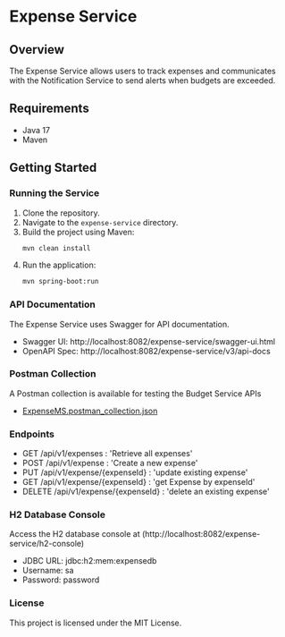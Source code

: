 # Expense Service

## Overview
The Expense Service allows users to track expenses and communicates with the Notification Service to send alerts when budgets are exceeded.

## Requirements
- Java 17
- Maven

## Getting Started

### Running the Service
1. Clone the repository.
2. Navigate to the `expense-service` directory.
3. Build the project using Maven:
   ```sh
   mvn clean install
4. Run the application:
   ```sh
   mvn spring-boot:run

### API Documentation
The Expense Service uses Swagger for API documentation.

- Swagger UI: http://localhost:8082/expense-service/swagger-ui.html
- OpenAPI Spec: http://localhost:8082/expense-service/v3/api-docs

### Postman Collection
A Postman collection is available for testing the Budget Service APIs

- [ExpenseMS.postman_collection.json](https://github.com/user-attachments/files/15787141/ExpenseMS.postman_collection.json)


### Endpoints
- GET /api/v1/expenses : 'Retrieve all expenses'
- POST /api/v1/expense : 'Create a new expense'
- PUT /api/v1/expense/{expenseId} : 'update existing expense'
- GET /api/v1/expense/{expenseId} : 'get Expense by expenseId' 
- DELETE /api/v1/expense/{expenseId} : 'delete an existing expense'

### H2 Database Console
Access the H2 database console at (http://localhost:8082/expense-service/h2-console)

- JDBC URL: jdbc:h2:mem:expensedb
- Username: sa
- Password: password

### License
This project is licensed under the MIT License.
